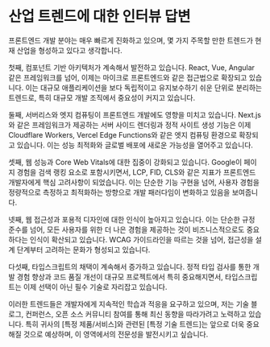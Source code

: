 # 산업 트렌드에 대한 인터뷰 답변

프론트엔드 개발 분야는 매우 빠르게 진화하고 있으며, 몇 가지 주목할 만한 트렌드가 현재 산업을 형성하고 있다고 생각합니다.

첫째, 컴포넌트 기반 아키텍처가 계속해서 발전하고 있습니다. React, Vue, Angular 같은 프레임워크를 넘어, 이제는 마이크로 프론트엔드와 같은 접근법으로 확장되고 있습니다. 이는 대규모 애플리케이션을 보다 독립적이고 유지보수하기 쉬운 단위로 분리하는 트렌드로, 특히 대규모 개발 조직에서 중요성이 커지고 있습니다.

둘째, 서버리스와 엣지 컴퓨팅이 프론트엔드 개발에도 영향을 미치고 있습니다. Next.js와 같은 프레임워크가 제공하는 서버 사이드 렌더링과 정적 사이트 생성 기능은 이제 Cloudflare Workers, Vercel Edge Functions와 같은 엣지 컴퓨팅 환경으로 확장되고 있습니다. 이는 성능 최적화와 글로벌 배포에 새로운 가능성을 열어주고 있습니다.

셋째, 웹 성능과 Core Web Vitals에 대한 집중이 강화되고 있습니다. Google이 페이지 경험을 검색 랭킹 요소로 포함시키면서, LCP, FID, CLS와 같은 지표가 프론트엔드 개발자에게 핵심 고려사항이 되었습니다. 이는 단순한 기능 구현을 넘어, 사용자 경험을 정량적으로 측정하고 최적화하는 방향으로 개발 패러다임이 변화하고 있음을 보여줍니다.

넷째, 웹 접근성과 포용적 디자인에 대한 인식이 높아지고 있습니다. 이는 단순한 규정 준수를 넘어, 모든 사용자를 위한 더 나은 경험을 제공하는 것이 비즈니스적으로도 중요하다는 인식이 확산되고 있습니다. WCAG 가이드라인을 따르는 것을 넘어, 접근성을 설계 단계부터 고려하는 문화가 형성되고 있습니다.

다섯째, 타입스크립트의 채택이 계속해서 증가하고 있습니다. 정적 타입 검사를 통한 개발 경험 향상과 코드 품질 개선이 대규모 프로젝트에서 특히 중요해지면서, 타입스크립트는 이제 선택이 아닌 필수 기술로 자리잡고 있습니다.

이러한 트렌드들은 개발자에게 지속적인 학습과 적응을 요구하고 있으며, 저는 기술 블로그, 컨퍼런스, 오픈 소스 커뮤니티 참여를 통해 최신 동향을 따라가려고 노력하고 있습니다. 특히 귀사의 [특정 제품/서비스]와 관련된 [특정 기술 트렌드]는 앞으로 더욱 중요해질 것으로 예상하며, 이 영역에서의 전문성을 발전시키고 싶습니다.